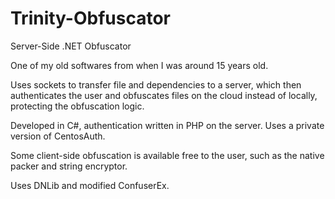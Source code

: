 # Trinity-Obfuscator
Server-Side .NET Obfuscator

One of my old softwares from when I was around 15 years old.

Uses sockets to transfer file and dependencies to a server, which then authenticates the user and obfuscates files on the cloud instead of locally, protecting the obfuscation logic.

Developed in C#, authentication written in PHP on the server. Uses a private version of CentosAuth.

Some client-side obfuscation is available free to the user, such as the native packer and string encryptor.

Uses DNLib and modified ConfuserEx.
